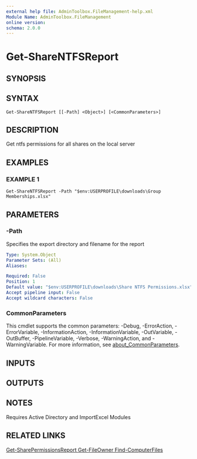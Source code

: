 ```yaml
---
external help file: AdminToolbox.FileManagement-help.xml
Module Name: AdminToolbox.FileManagement
online version:
schema: 2.0.0
---
```


# Get-ShareNTFSReport

## SYNOPSIS

## SYNTAX

```
Get-ShareNTFSReport [[-Path] <Object>] [<CommonParameters>]
```

## DESCRIPTION
Get ntfs permissions for all shares on the local server

## EXAMPLES

### EXAMPLE 1
```
Get-ShareNTFSReport -Path "$env:USERPROFILE\downloads\Group Memberships.xlsx"
```

## PARAMETERS

### -Path
Specifies the export directory and filename for the report

```yaml
Type: System.Object
Parameter Sets: (All)
Aliases:

Required: False
Position: 1
Default value: "$env:USERPROFILE\downloads\Share NTFS Permissions.xlsx"
Accept pipeline input: False
Accept wildcard characters: False
```

### CommonParameters
This cmdlet supports the common parameters: -Debug, -ErrorAction, -ErrorVariable, -InformationAction, -InformationVariable, -OutVariable, -OutBuffer, -PipelineVariable, -Verbose, -WarningAction, and -WarningVariable. For more information, see [about_CommonParameters](http://go.microsoft.com/fwlink/?LinkID=113216).

## INPUTS

## OUTPUTS

## NOTES
Requires Active Directory and ImportExcel Modules

## RELATED LINKS

[Get-SharePermissionsReport
Get-FileOwner
Find-ComputerFiles]()

